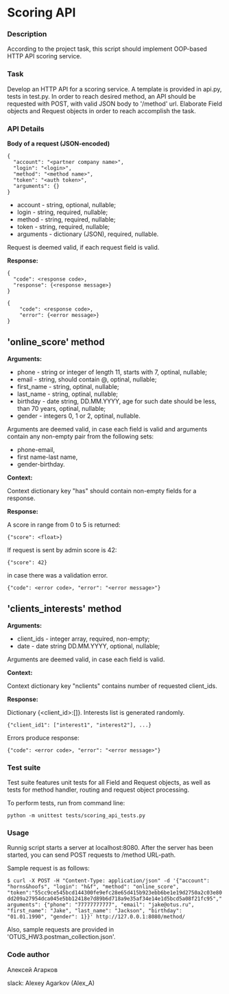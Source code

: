 # Scoring API
### Description
According to the project task, this script should implement OOP-based HTTP API scoring service. 

### Task
Develop an HTTP API for a scoring service. A template is provided in api.py, tests in test.py.
In order to reach desired method, an API should be requested with POST, with valid JSON body to '/method' url.
Elaborate Field objects and Request objects in order to reach accomplish the task.

### API Details
**Body of a request (JSON-encoded)**

```
{
  "account": "<partner company name>", 
  "login": "<login>", 
  "method": "<method name>",
  "token": "<auth token>", 
  "arguments": {}
}
```

* account - string, optional, nullable;
* login - string, required, nullable;
* method - string, required, nullable;
* token - string, required, nullable;
* arguments - dictionary (JSON), required, nullable.

Request is deemed valid, if each request field is valid.

**Response:**

```
{
  "code": <response code>, 
  "response": {<response message>}
}
```
```
{
    "code": <response code>, 
    "error": {<error message>}
}
```

## 'online_score' method

**Arguments:**

* phone - string or integer of length 11, starts with 7, optinal, nullable;
* email - string, should contain @, optinal, nullable;
* first_name - string, optinal, nullable;
* last_name - string, optinal, nullable;
* birthday - date string, DD.MM.YYYY, age for such date should be less, than 70 years, optinal, nullable;
* gender - integers 0, 1 or 2, optinal, nullable.

Arguments are deemed valid, in case each field is valid and arguments contain any non-empty pair from the following sets:
* phone-email, 
* first name-last name, 
* gender-birthday.

**Context:** 

Context dictionary key "has" should contain non-empty fields for a response.

**Response:**

A score in range from 0 to 5 is returned:

```{"score": <float>}```

If request is sent by admin score is 42: 

```{"score": 42}```

in case there was a validation error.

```{"code": <error code>, "error": "<error message>"}```

## 'clients_interests' method

**Arguments:**

* client_ids - integer array, required, non-empty;
* date - date string DD.MM.YYYY, optional, nullable;

Arguments are deemed valid, in case each field is valid.

**Context:** 

Context dictionary key "nclients" contains number of requested client_ids.

**Response:**

Dictionary {<client_id>:[<list of interests>]}. Interests list is generated randomly.

```{"client_id1": ["interest1", "interest2"], ...}```

Errors produce response:

```{"code": <error code>, "error": "<error message>"}```

### Test suite

Test suite features unit tests for all Field and Request objects, as well as tests for method handler, routing and request object processing.

To perform tests, run from command line:

`python -m unittest tests/scoring_api_tests.py`

### Usage

Runnig script starts a server at localhost:8080. After the server has been started, you can send POST requests to /method URL-path.

Sample request is as follows:

```$ curl -X POST -H "Content-Type: application/json" -d '{"account": "horns&hoofs", "login": "h&f", "method": "online_score", "token":"55cc9ce545bcd144300fe9efc28e65d415b923ebb6be1e19d2750a2c03e80dd209a27954dca045e5bb12418e7d89b6d718a9e35af34e14e1d5bcd5a08f21fc95","arguments": {"phone": "77777777777", "email": "jake@otus.ru", "first_name": "Jake", "last_name": "Jackson", "birthday": "01.01.1990", "gender": 1}}' http://127.0.0.1:8080/method/```

Also, sample requests are provided in 'OTUS_HW3.postman_collection.json'.

### Code author
Алексей Агарков

slack: Alexey Agarkov (Alex_A)